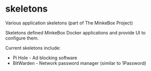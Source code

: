 # skeletons
Various application skeletons (part of The MinkeBox Project)

Skeletons defined MinkeBox Docker applications and provide UI to configure them.

Current skeletons include:
* Pi Hole - Ad blocking software
* BitWarden - Network password manager (similar to 1Password)
